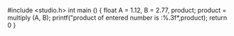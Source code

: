 #include <studio.h>
int main ()
{
float A = 1.12, B = 2.77, product;
product = multiply (A, B);
printf("product of entered number is :%.3f*,product);
return 0
}
